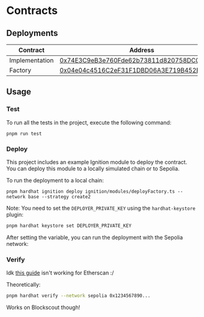 # Contracts

## Deployments

| Contract       | Address                                                                                                                      |
| -------------- | ---------------------------------------------------------------------------------------------------------------------------- |
| Implementation | [0x74E3C9eB3e760Fde62b73811d820758DC07cC88E](https://base.blockscout.com/address/0x74E3C9eB3e760Fde62b73811d820758DC07cC88E) |
| Factory        | [0x04e04c4516C2eF31F1DBD06A3E719B452EB339Db](https://base.blockscout.com/address/0x04e04c4516C2eF31F1DBD06A3E719B452EB339Db) |

## Usage

### Test

To run all the tests in the project, execute the following command:

```shell
pnpm run test
```

### Deploy

This project includes an example Ignition module to deploy the contract. You can deploy this module to a locally simulated chain or to Sepolia.

To run the deployment to a local chain:

```shell
pnpm hardhat ignition deploy ignition/modules/deployFactory.ts --network base --strategy create2
```

Note: You need to set the `DEPLOYER_PRIVATE_KEY` using the `hardhat-keystore` plugin:

```bash
pnpm hardhat keystore set DEPLOYER_PRIVATE_KEY
```

After setting the variable, you can run the deployment with the Sepolia network:

### Verify

Idk [this guide](https://hardhat.org/docs/learn-more/smart-contract-verification) isn't working for Etherscan :/

Theoretically:

```bash
pnpm hardhat verify --network sepolia 0x1234567890...
```

Works on Blockscout though!
